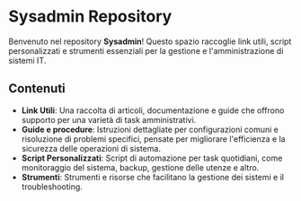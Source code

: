 # Sysadmin Repository

Benvenuto nel repository **Sysadmin**! Questo spazio raccoglie link utili, script personalizzati e strumenti essenziali per la gestione e l'amministrazione di sistemi IT.

## Contenuti

- **Link Utili**: Una raccolta di articoli, documentazione e guide che offrono supporto per una varietà di task amministrativi.
- **Guide e procedure**: Istruzioni dettagliate per configurazioni comuni e risoluzione di problemi specifici, pensate per migliorare l'efficienza e la sicurezza delle operazioni di sistema.
- **Script Personalizzati**: Script di automazione per task quotidiani, come monitoraggio del sistema, backup, gestione delle utenze e altro.
- **Strumenti**: Strumenti e risorse che facilitano la gestione dei sistemi e il troubleshooting.
